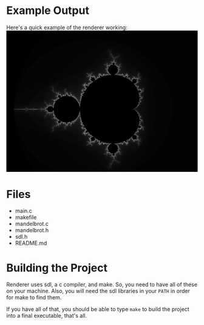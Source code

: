 # Example Output

Here's a quick example of the renderer working:
![mandelbrot image](./images/mandelbrot.png)

# Files

- main.c
- makefile
- mandelbrot.c
- mandelbrot.h
- sdl.h
- README.md

# Building the Project

Renderer uses sdl, a c compiler, and make.
So, you need to have all of these on your machine.
Also, you will need the sdl libraries in your `PATH`
in order for make to find them.

If you have all of that, you should be able to type `make`
to build the project into a final executable, that's all.
